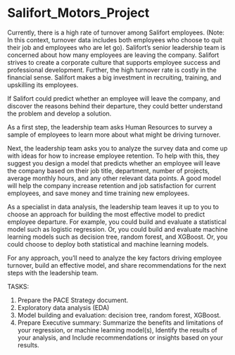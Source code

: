 # Salifort_Motors_Project
Currently, there is a high rate of turnover among Salifort employees. (Note: In this context, turnover data includes both employees who choose to quit their job and employees who are let go). Salifort’s senior leadership team is concerned about how many employees are leaving the company. Salifort strives to create a corporate culture that supports employee success and professional development. Further, the high turnover rate is costly in the financial sense. Salifort makes a big investment in recruiting, training, and upskilling its employees. 

If Salifort could predict whether an employee will leave the company, and discover the reasons behind their departure, they could better understand the problem and develop a solution. 

As a first step, the leadership team asks Human Resources to survey a sample of employees to learn more about what might be driving turnover.  

Next, the leadership team asks you to analyze the survey data and come up with ideas for how to increase employee retention. To help with this, they suggest you design a model that predicts whether an employee will leave the company based on their job title, department, number of projects, average monthly hours, and any other relevant data points. A good model will help the company increase retention and job satisfaction for current employees, and save money and time training new employees. 

As a specialist in data analysis, the leadership team leaves it up to you to choose an approach for building the most effective model to predict employee departure. For example, you could build and evaluate a statistical model such as logistic regression. Or, you could build and evaluate machine learning models such as decision tree, random forest, and XGBoost. Or, you could choose to deploy both statistical and machine learning models. 

For any approach, you’ll need to analyze the key factors driving employee turnover, build an effective model, and share recommendations for the next steps with the leadership team.

TASKS:
1. Prepare the PACE Strategy document.
2. Exploratory data analysis (EDA)
3. Model building and evaluation: decision tree, random forest, XGBoost.
4. Prepare Executive summary: Summarize the benefits and limitations of your regression, or machine learning model(s), Identify the results of your analysis, and Include recommendations or insights based on your results.
